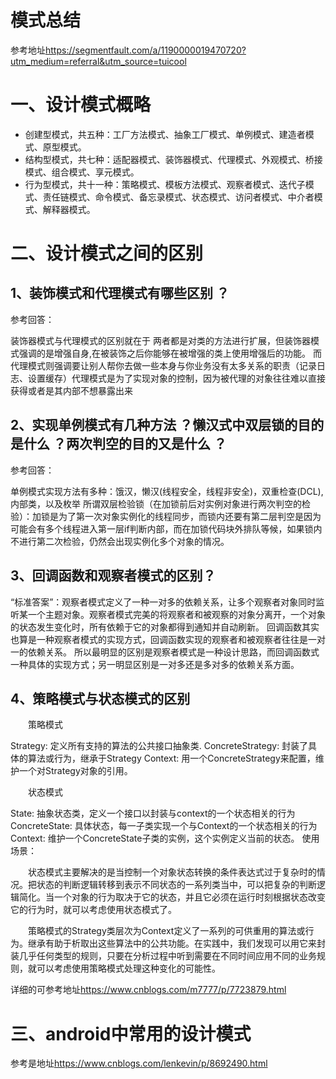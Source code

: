 模式总结
============
参考地址<https://segmentfault.com/a/1190000019470720?utm_medium=referral&utm_source=tuicool>
# 一、设计模式概略
 - 创建型模式，共五种：工厂方法模式、抽象工厂模式、单例模式、建造者模式、原型模式。
 - 结构型模式，共七种：适配器模式、装饰器模式、代理模式、外观模式、桥接模式、组合模式、享元模式。
 - 行为型模式，共十一种：策略模式、模板方法模式、观察者模式、迭代子模式、责任链模式、命令模式、备忘录模式、状态模式、访问者模式、中介者模式、解释器模式。
 
 # 二、设计模式之间的区别
 ## 1、装饰模式和代理模式有哪些区别 ？
 参考回答：

装饰器模式与代理模式的区别就在于
两者都是对类的方法进行扩展，但装饰器模式强调的是增强自身,在被装饰之后你能够在被增强的类上使用增强后的功能。
而代理模式则强调要让别人帮你去做一些本身与你业务没有太多关系的职责（记录日志、设置缓存）代理模式是为了实现对象的控制，因为被代理的对象往往难以直接获得或者是其内部不想暴露出来
## 2、实现单例模式有几种方法 ？懒汉式中双层锁的目的是什么 ？两次判空的目的又是什么 ？
参考回答：

单例模式实现方法有多种：饿汉，懒汉(线程安全，线程非安全)，双重检查(DCL),内部类，以及枚举
所谓双层检验锁（在加锁前后对实例对象进行两次判空的检验）：加锁是为了第一次对象实例化的线程同步，而锁内还要有第二层判空是因为可能会有多个线程进入第一层if判断内部，而在加锁代码块外排队等候，如果锁内不进行第二次检验，仍然会出现实例化多个对象的情况。
## 3、回调函数和观察者模式的区别？
“标准答案”：观察者模式定义了一种一对多的依赖关系，让多个观察者对象同时监听某一个主题对象。观察者模式完美的将观察者和被观察的对象分离开，一个对象的状态发生变化时，所有依赖于它的对象都得到通知并自动刷新。
回调函数其实也算是一种观察者模式的实现方式，回调函数实现的观察者和被观察者往往是一对一的依赖关系。
所以最明显的区别是观察者模式是一种设计思路，而回调函数式一种具体的实现方式；另一明显区别是一对多还是多对多的依赖关系方面。

## 4、策略模式与状态模式的区别
 　　策略模式

Strategy: 定义所有支持的算法的公共接口抽象类.
ConcreteStrategy: 封装了具体的算法或行为，继承于Strategy
Context: 用一个ConcreteStrategy来配置，维护一个对Strategy对象的引用。
　　

 　　状态模式

State: 抽象状态类，定义一个接口以封装与context的一个状态相关的行为
ConcreteState: 具体状态，每一子类实现一个与Context的一个状态相关的行为
Context: 维护一个ConcreteState子类的实例，这个实例定义当前的状态。
使用场景：

　　状态模式主要解决的是当控制一个对象状态转换的条件表达式过于复杂时的情况。把状态的判断逻辑转移到表示不同状态的一系列类当中，可以把复杂的判断逻辑简化。当一个对象的行为取决于它的状态，并且它必须在运行时刻根据状态改变它的行为时，就可以考虑使用状态模式了。

　　策略模式的Strategy类层次为Context定义了一系列的可供重用的算法或行为。继承有助于析取出这些算法中的公共功能。在实践中，我们发现可以用它来封装几乎任何类型的规则，只要在分析过程中听到需要在不同时间应用不同的业务规则，就可以考虑使用策略模式处理这种变化的可能性。
  
  详细的可参考地址<https://www.cnblogs.com/m7777/p/7723879.html>
  
  # 三、android中常用的设计模式
  参考是地址<https://www.cnblogs.com/lenkevin/p/8692490.html>
  
  
  

